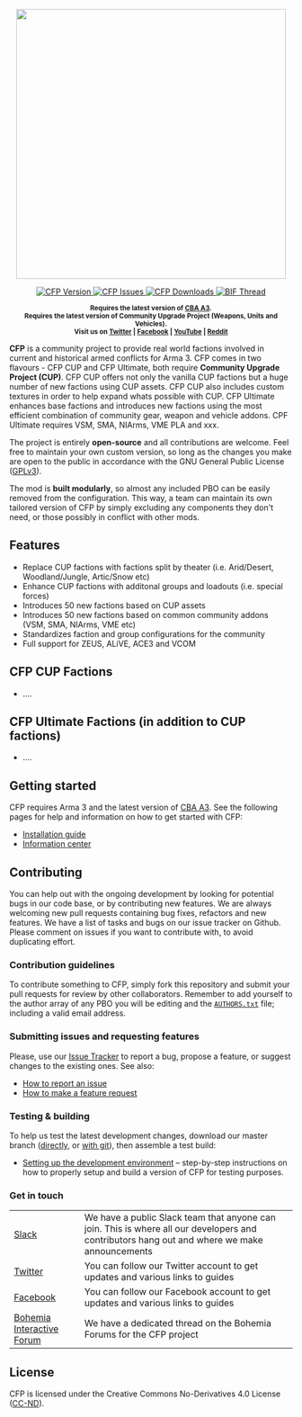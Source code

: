 <p align="center">
    <img src="https://github.com/tupolov/cfp/raw/master/extras/assets/logo/cfp_picture_black.png" width="480">
</p>

<p align="center">
    <a href="https://github.com/tupolov/cfp/releases/latest">
        <img src="https://img.shields.io/badge/Version-0.0.1-blue.svg?style=flat-square" alt="CFP Version">
    </a>
    <a href="https://github.com/tupolov/cfp/issues">
        <img src="https://img.shields.io/github/issues-raw/tupolov/CFP.svg?style=flat-square&label=Issues" alt="CFP Issues">
    </a>
    <a href="https://github.com/tupolov/cfp/releases">
        <img src="https://img.shields.io/github/downloads/tupolov/CFP/total.svg?style=flat-square&label=Downloads" alt="CFP Downloads">
    </a>
    <a href="TBC">
        <img src="https://img.shields.io/badge/BIF-Thread-lightgrey.svg?style=flat-square" alt="BIF Thread">
    </a>
</p>

<p align="center">
    <sup><strong>Requires the latest version of <a href="https://github.com/CBATeam/CBA_A3/releases">CBA A3</a>.<br/>Requires the latest version of Community Upgrade Project (Weapons, Units and Vehicles).<br/>Visit us on <a href="https://twitter.com/CFPMod">Twitter</a> | <a href="https://www.facebook.com/CFPMod">Facebook</a> | <a href="https://www.youtube.com/c/ACE3Mod">YouTube</a> | <a href="https://www.reddit.com/r/arma/search?q=CFP&restrict_sr=on&sort=new&t=all">Reddit</a></strong></sup>
</p>

**CFP** is a community project to provide real world factions involved in current and historical armed conflicts for Arma 3. CFP comes in two flavours - CFP CUP and CFP Ultimate, both require **Community Upgrade Project (CUP)**. CFP CUP offers not only the vanilla CUP factions but a huge number of new factions using CUP assets. CFP CUP also includes custom textures in order to help expand whats possible with CUP. CFP Ultimate enhances base factions and introduces new factions using the most efficient combination of community gear, weapon and vehicle addons. CPF Ultimate requires VSM, SMA, NIArms, VME PLA and xxx. 

The project is entirely **open-source** and all contributions are welcome. Feel free to maintain your own custom version, so long as the changes you make are open to the public in accordance with the GNU General Public License ([GPLv3](https://github.com/tupolov/CFP/blob/master/LICENSE)).

The mod is **built modularly**, so almost any included PBO can be easily removed from the configuration. This way, a team can maintain its own tailored version of CFP by simply excluding any components they don't need, or those possibly in conflict with other mods. 

## Features
- Replace CUP factions with factions split by theater (i.e. Arid/Desert, Woodland/Jungle, Artic/Snow etc)
- Enhance CUP factions with additonal groups and loadouts (i.e. special forces)
- Introduces 50 new factions based on CUP assets
- Introduces 50 new factions based on common community addons (VSM, SMA, NIArms, VME etc)
- Standardizes faction and group configurations for the community
- Full support for ZEUS, ALiVE, ACE3 and VCOM

## CFP CUP Factions

- ....

## CFP Ultimate Factions (in addition to CUP factions)

- ....

## Getting started

CFP requires Arma 3 and the latest version of <a href="https://github.com/CBATeam/CBA_A3/releases">CBA A3</a>. See the following pages for help and information on how to get started with CFP: 

- [Installation guide](https://ace3mod.com/wiki/user/installation-guide.html)
- [Information center](https://ace3mod.com/wiki/user/information-center.html)

## Contributing

You can help out with the ongoing development by looking for potential bugs in our code base, or by contributing new features. We are always welcoming new pull requests containing bug fixes, refactors and new features. We have a list of tasks and bugs on our issue tracker on Github. Please comment on issues if you want to contribute with, to avoid duplicating effort.

### Contribution guidelines

To contribute something to CFP, simply fork this repository and submit your pull requests for review by other collaborators. Remember to add yourself to the author array of any PBO you will be editing and the [`AUTHORS.txt`](https://github.com/tupolov/CFP/blob/master/AUTHORS.txt) file; including a valid email address.

### Submitting issues and requesting features

Please, use our [Issue Tracker](https://github.com/tupolov/CFP/issues) to report a bug, propose a feature, or suggest changes to the existing ones. See also:
- [How to report an issue](https://ace3mod.com/wiki/user/how-to-report-an-issue.html)
- [How to make a feature request](https://ace3mod.com/wiki/user/how-to-make-a-feature-request.html)

### Testing & building

To help us test the latest development changes, download our master branch ([directly](https://github.com/tupolov/CFP/archive/master.zip), or [with git](https://help.github.com/articles/fetching-a-remote/)), then assemble a test build:

- [Setting up the development environment](https://ace3mod.com/wiki/development/setting-up-the-development-environment.html) – step-by-step instructions on how to properly setup and build a version of CFP for testing purposes.

### Get in touch

<table>
  <tr>
    <td><a href="https://slackin.alivemod.com/">Slack</a></td>
    <td>We have a public Slack team that anyone can join. This is where all our developers and contributors hang out and where we make announcements</td>
  </tr>

  <tr>
    <td><a href="https://twitter.com/CFPMod">Twitter</a></td>
    <td>You can follow our Twitter account to get updates and various links to guides</td>
  </tr>
  <tr>
    <td><a href="https://www.facebook.com/CFPMod">Facebook</a></td>
    <td>You can follow our Facebook account to get updates and various links to guides</td>
  </tr>

  <tr>
    <td><a href="https://forums.bistudio.com/topic/TBC">Bohemia Interactive Forum</a></td>
    <td>We have a dedicated thread on the Bohemia Forums for the CFP project</td>
  </tr>  
</table>

## License

CFP is licensed under the Creative Commons No-Derivatives 4.0 License ([CC-ND](https://github.com/tupolov/CFP/blob/master/LICENSE)).


